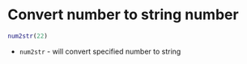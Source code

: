 # Convert number to string number

```matlab
num2str(22)
```

- `num2str` - will convert specified number to string


